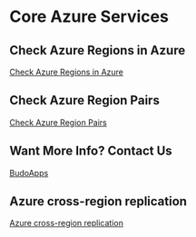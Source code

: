 # Core Azure Services

## Check Azure Regions in Azure
[Check Azure Regions in Azure](https://chatgpt.com/share/e/676f50b2-d8bc-8009-83c6-fe13f2c00772)

## Check Azure Region Pairs
[Check Azure Region Pairs](https://chatgpt.com/share/e/676f54c3-5288-8009-b75c-726610379514)

## Want More Info? Contact Us
[BudoApps](https://calendly.com/budoapps-support/30min)

## Azure cross-region replication
[Azure cross-region replication](https://learn.microsoft.com/en-us/azure/reliability/cross-region-replication-azure)
